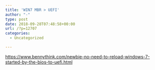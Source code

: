 ```yaml
---
title: 'WIN7 MBR > UEFI'
author: "-"
type: post
date: 2018-09-28T07:48:58+00:00
url: /?p=12707
categories:
  - Uncategorized

---
```

https://www.bennythink.com/newbie-no-need-to-reload-windows-7-started-by-the-bios-to-uefi.html